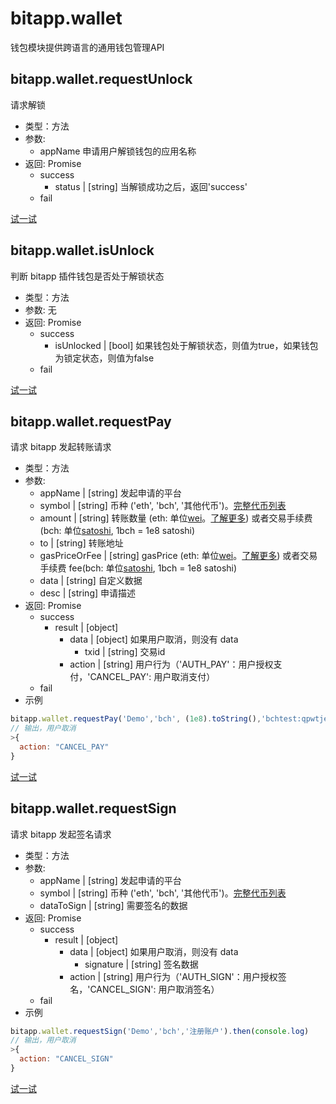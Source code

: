 # bitapp.wallet

钱包模块提供跨语言的通用钱包管理API

## bitapp.wallet.requestUnlock

请求解锁

- 类型：方法
- 参数: 
  - appName 申请用户解锁钱包的应用名称
- 返回: Promise
  - success
    - status | [string] 当解锁成功之后，返回'success'
  - fail

[试一试](http://localhost:3001/playground?code=bitapp.wallet.requestunlock)

## bitapp.wallet.isUnlock

判断 bitapp 插件钱包是否处于解锁状态

- 类型：方法
- 参数: 无
- 返回: Promise
  - success
    - isUnlocked | [bool] 如果钱包处于解锁状态，则值为true，如果钱包为锁定状态，则值为false
  - fail

[试一试](http://localhost:3001/playground?code=bitapp.wallet.isunlock)

## bitapp.wallet.requestPay

请求 bitapp 发起转账请求

- 类型：方法
- 参数: 
  - appName | [string] 发起申请的平台
  - symbol | [string] 币种 ('eth', 'bch', '其他代币')。[完整代币列表](占位符)
  - amount | [string] 转账数量 (eth: 单位[wei](http://eth-converter.com/)。[了解更多](https://ethgasstation.info/)) 或者交易手续费 (bch: 单位[satoshi](https://en.bitcoin.it/wiki/Satoshi_(unit)), 1bch = 1e8 satoshi)
  - to | [string] 转账地址
  - gasPriceOrFee | [string] gasPrice (eth: 单位[wei](http://eth-converter.com/)。[了解更多](https://ethgasstation.info/)) 或者交易手续费 fee(bch: 单位[satoshi](https://en.bitcoin.it/wiki/Satoshi_(unit)), 1bch = 1e8 satoshi) 
  - data | [string] 自定义数据
  - desc | [string] 申请描述
- 返回: Promise
  - success
    - result | [object]
      - data | [object] 如果用户取消，则没有 data
        - txid | [string] 交易id
      - action | [string] 用户行为（'AUTH_PAY'：用户授权支付，'CANCEL_PAY': 用户取消支付）
  - fail
- 示例

```js
bitapp.wallet.requestPay('Demo','bch', (1e8).toString(),'bchtest:qpwtjeu34nnu89yhk8hc853t0zt5fqwvc5x9spupsm','1000','fuck','购买以太猫').then(console.log)
// 输出，用户取消
>{
  action: "CANCEL_PAY"
}
```

[试一试](http://localhost:3001/playground?code=bitapp.wallet.requestpay)

## bitapp.wallet.requestSign

请求 bitapp 发起签名请求

- 类型：方法
- 参数: 
  - appName | [string] 发起申请的平台
  - symbol | [string] 币种 ('eth', 'bch', '其他代币')。[完整代币列表](占位符)
  - dataToSign | [string] 需要签名的数据
- 返回: Promise
  - success
    - result | [object]
      - data | [object] 如果用户取消，则没有 data
        - signature | [string] 签名数据
      - action | [string] 用户行为（'AUTH_SIGN'：用户授权签名，'CANCEL_SIGN': 用户取消签名）
  - fail
- 示例

```js
bitapp.wallet.requestSign('Demo','bch','注册账户').then(console.log)
// 输出，用户取消
>{
  action: "CANCEL_SIGN"
}
```

[试一试](http://localhost:3001/playground?code=bitapp.wallet.requestsign)